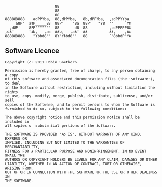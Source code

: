                                                   
                           88                                   
                           88                                   
                           88                                   
    888888888   ,adPPYba,  88,dPPYba,   8b,dPPYba,  ,adPPYYba,  
         a8P"  a8P_____88  88P'    "8a  88P'   "Y8  ""     `Y8  
      ,d8P'    8PP"""""""  88       d8  88          ,adPPPPP88  
    ,d8"       "8b,   ,aa  88b,   ,a8"  88          88,    ,88  
    888888888   `"Ybbd8"'  8Y"Ybbd8"'   88          `"8bbdP"Y8  
                                                                
Software Licence
----------------
                                                                                  
    Copyright (c) 2011 Robin Southern                                             
                                                                                  
    Permission is hereby granted, free of charge, to any person obtaining a copy  
    of this software and associated documentation files (the "Software"), to deal 
    in the Software without restriction, including without limitation the rights  
    to use, copy, modify, merge, publish, distribute, sublicense, and/or sell     
    copies of the Software, and to permit persons to whom the Software is         
    furnished to do so, subject to the following conditions:                      
                                                                                  
    The above copyright notice and this permission notice shall be included in    
    all copies or substantial portions of the Software.                           
                                                                                  
    THE SOFTWARE IS PROVIDED "AS IS", WITHOUT WARRANTY OF ANY KIND, EXPRESS OR    
    IMPLIED, INCLUDING BUT NOT LIMITED TO THE WARRANTIES OF MERCHANTABILITY,      
    FITNESS FOR A PARTICULAR PURPOSE AND NONINFRINGEMENT. IN NO EVENT SHALL THE   
    AUTHORS OR COPYRIGHT HOLDERS BE LIABLE FOR ANY CLAIM, DAMAGES OR OTHER        
    LIABILITY, WHETHER IN AN ACTION OF CONTRACT, TORT OR OTHERWISE, ARISING FROM, 
    OUT OF OR IN CONNECTION WITH THE SOFTWARE OR THE USE OR OTHER DEALINGS IN     
    THE SOFTWARE.
